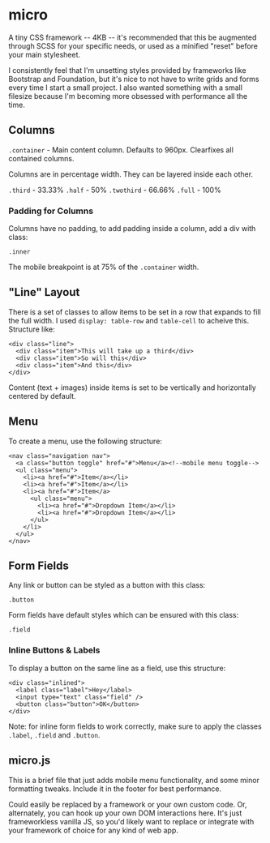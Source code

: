 # micro

A tiny CSS framework -- 4KB -- it's recommended that this be augmented through SCSS for your specific needs, or used as a minified "reset" before your main stylesheet.

I consistently feel that I'm unsetting styles provided by frameworks like Bootstrap and Foundation, but it's nice to not have to write grids and forms every time I start a small project.  I also wanted something with a small filesize because I'm becoming more obsessed with performance all the time.

## Columns

`.container` - Main content column.  Defaults to 960px.  Clearfixes all contained columns.

Columns are in percentage width.  They can be layered inside each other.

`.third` - 33.33%
`.half` - 50%
`.twothird` - 66.66%
`.full` - 100%

### Padding for Columns

Columns have no padding, to add padding inside a column, add a div with class:

`.inner`

The mobile breakpoint is at 75% of the `.container` width.

## "Line" Layout

There is a set of classes to allow items to be set in a row that expands to fill the full width.  I used `display: table-row` and `table-cell` to acheive this.  Structure like:

```
<div class="line">
  <div class="item">This will take up a third</div>
  <div class="item">So will this</div>
  <div class="item">And this</div>
</div>
```

Content (text + images) inside items is set to be vertically and horizontally centered by default.

## Menu

To create a menu, use the following structure:

```
<nav class="navigation nav">
  <a class="button toggle" href="#">Menu</a><!--mobile menu toggle-->
  <ul class="menu">
    <li><a href="#">Item</a></li>
    <li><a href="#">Item</a></li>
    <li><a href="#">Item</a>
      <ul class="menu">
        <li><a href="#">Dropdown Item</a></li>
        <li><a href="#">Dropdown Item</a></li>
      </ul>
    </li>
  </ul>
</nav>
```

## Form Fields

Any link or button can be styled as a button with this class:

`.button`

Form fields have default styles which can be ensured with this class:

`.field`

### Inline Buttons & Labels

To display a button on the same line as a field, use this structure:

```
<div class="inlined">
  <label class="label">Hey</label>
  <input type="text" class="field" />
  <button class="button">OK</button>
</div>
```

Note: for inline form fields to work correctly, make sure to apply the classes `.label`, `.field` and `.button`.

## micro.js

This is a brief file that just adds mobile menu functionality, and some minor formatting tweaks.  Include it in the footer for best performance.

Could easily be replaced by a framework or your own custom code.  Or, alternately, you can hook up your own DOM interactions here.  It's just frameworkless vanilla JS, so you'd likely want to replace or integrate with your framework of choice for any kind of web app.
